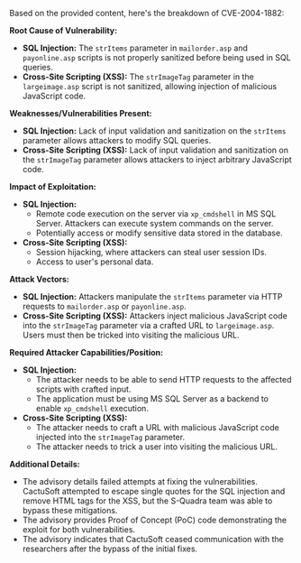 Based on the provided content, here's the breakdown of CVE-2004-1882:

**Root Cause of Vulnerability:**

*   **SQL Injection:** The `strItems` parameter in `mailorder.asp` and `payonline.asp` scripts is not properly sanitized before being used in SQL queries.
*   **Cross-Site Scripting (XSS):** The `strImageTag` parameter in the `largeimage.asp` script is not sanitized, allowing injection of malicious JavaScript code.

**Weaknesses/Vulnerabilities Present:**

*   **SQL Injection:**  Lack of input validation and sanitization on the `strItems` parameter allows attackers to modify SQL queries.
*   **Cross-Site Scripting (XSS):** Lack of input validation and sanitization on the `strImageTag` parameter allows attackers to inject arbitrary JavaScript code.

**Impact of Exploitation:**

*   **SQL Injection:**
    *   Remote code execution on the server via `xp_cmdshell` in MS SQL Server. Attackers can execute system commands on the server.
    *   Potentially access or modify sensitive data stored in the database.
*  **Cross-Site Scripting (XSS):**
    *   Session hijacking, where attackers can steal user session IDs.
    *   Access to user's personal data.

**Attack Vectors:**

*   **SQL Injection:**  Attackers manipulate the `strItems` parameter via HTTP requests to `mailorder.asp` or `payonline.asp`.
*   **Cross-Site Scripting (XSS):** Attackers inject malicious JavaScript code into the `strImageTag` parameter via a crafted URL to `largeimage.asp`. Users must then be tricked into visiting the malicious URL.

**Required Attacker Capabilities/Position:**

*   **SQL Injection:**
    *   The attacker needs to be able to send HTTP requests to the affected scripts with crafted input.
    *   The application must be using MS SQL Server as a backend to enable `xp_cmdshell` execution.
*   **Cross-Site Scripting (XSS):**
    *   The attacker needs to craft a URL with malicious JavaScript code injected into the `strImageTag` parameter.
    *   The attacker needs to trick a user into visiting the malicious URL.

**Additional Details:**

*   The advisory details failed attempts at fixing the vulnerabilities. CactuSoft attempted to escape single quotes for the SQL injection and remove HTML tags for the XSS, but the S-Quadra team was able to bypass these mitigations.
*   The advisory provides Proof of Concept (PoC) code demonstrating the exploit for both vulnerabilities.
*   The advisory indicates that CactuSoft ceased communication with the researchers after the bypass of the initial fixes.